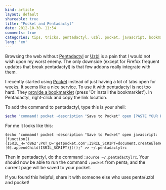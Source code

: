```yaml
---
kind: article
layout: default
shareable: true
title: "Pocket and Pentadactyl"
date: 2012-10-30- 11:54
comments: true
categories: tips, tricks, pentadactyl, uzbl, pocket, javascript, bookmarklet
lang: 'en'
---
```

Browsing the web without [Pentadactyl](http://5digits.org/pentadactyl/) or [Uzbl](http://uzbl.org/) is a pain that I would not wish upon my worst enemy. The only downside (except for Firefox frequent updates that break pentadactyl) is that few addons really integrate with them. 

I recently started using [Pocket](http://getpocket.com) instead of just having a lot of tabs open for weeks. It seems like a nice service. To use it with pentadactyl is not too hard. They [provide a bookmarklet](http://getpocket.com/add) (press 'Or install the bookmarklet'). In Pentadactyl, right-click and copy the link location. 

To add the command to pentadactyl, type this is your shell:

~~~ sh
$echo "command! pocket -description "Save to Pocket" open {PASTE YOUR PERSONAL BOOKMARKLET LINK} >> ~/.pentadactylrc
~~~

For me it looks like this:

~~~
$echo "command! pocket -description "Save to Pocket" open javascript:(function(){ISRIL_H='d862';PKT_D='getpocket.com';ISRIL_SCRIPT=document.createElement('SCRIPT');ISRIL_SCRIPT.type='text/javascript';ISRIL_SCRIPT.src='http://'+PKT_D+'/b/r.js';document.getElementsByTagName('head')[0].appendChild(ISRIL_SCRIPT)})();" >> ~/.pentadactylrc
~~~

Then in pentadactyl, do the command `:source ~/.pentadactylrc`. Your should now be able to run the command `:pocket` from penta, and the current page will be saved to your pocket. 

If you found this helpful, share it with someone else who uses penta/uzbl and pocket! 
